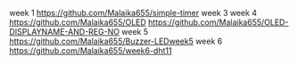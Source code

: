 week 1 https://github.com/Malaika655/simple-timer
week 3 
week 4 https://github.com/Malaika655/OLED 
https://github.com/Malaika655/OLED-DISPLAYNAME-AND-REG-NO 
week 5 https://github.com/Malaika655/Buzzer-LEDweek5
week 6 https://github.com/Malaika655/week6-dht11

